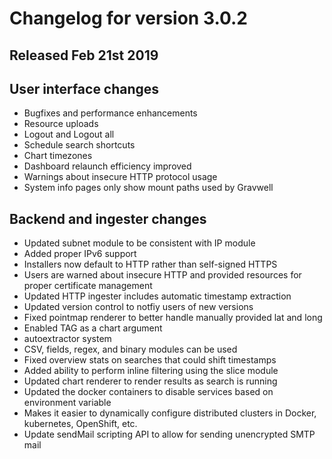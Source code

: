 # Changelog for version 3.0.2

## Released Feb 21st 2019

## User interface changes
* Bugfixes and performance enhancements
 * Resource uploads
 * Logout and Logout all
 * Schedule search shortcuts
 * Chart timezones
* Dashboard relaunch efficiency improved
* Warnings about insecure HTTP protocol usage
* System info pages only show mount paths used by Gravwell

## Backend and ingester changes
* Updated subnet module to be consistent with IP module
 * Added proper IPv6 support
* Installers now default to HTTP rather than self-signed HTTPS
 * Users are warned about insecure HTTP and provided resources for proper certificate management
* Updated HTTP ingester includes automatic timestamp extraction
* Updated version control to notfiy users of new versions
* Fixed pointmap renderer to better handle manually provided lat and long
* Enabled TAG as a chart argument
* autoextractor system
 * CSV, fields, regex, and binary modules can be used
* Fixed overview stats on searches that could shift timestamps
* Added ability to perform inline filtering using the slice module
* Updated chart renderer to render results as search is running
* Updated the docker containers to disable services based on environment variable
 * Makes it easier to dynamically configure distributed clusters in Docker, kubernetes, OpenShift, etc.
* Update sendMail scripting API to allow for sending unencrypted SMTP mail
